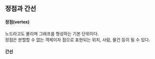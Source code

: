 ## 정점과 간선

#### 정점(vertex)  
노드라고도 불리며 그래프를 형성하는 기본 단위이다.  
정점은 분할할 수 없는 객체이자 점으로 표현되는 위치, 사람, 물건 등이 될 수 있다. 

#### 간선